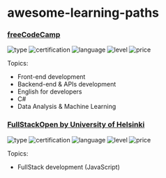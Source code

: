 # awesome-learning-paths

  ### [freeCodeCamp](https://www.freecodecamp.org/learn/)

  ![type](http://img.shields.io/badge/type-Courses-blue)
  ![certification](https://img.shields.io/badge/certification-Certificate_Provided-purple)
  ![language](https://img.shields.io/badge/languages-English-white)
  ![level](https://img.shields.io/badge/level-All_levels-orange)
  ![price](https://img.shields.io/badge/price-Free-yellow)

  Topics:
  - Front-end development
  - Backend-end & APIs development
  - English for developers
  - C#
  - Data Analysis & Machine Learning

  ### [FullStackOpen by University of Helsinki](https://fullstackopen.com/en/)

  ![type](http://img.shields.io/badge/type-Path-blue)
  ![certification](https://img.shields.io/badge/certification-Certificate_Provided-purple)
  ![language](https://img.shields.io/badge/languages-English,_Suomi,_Chinese,_Spanish,_French,_Portuguese-yellow)
  ![level](https://img.shields.io/badge/level-All_levels-red)
  ![price](https://img.shields.io/badge/price-Free-green)

  Topics:
   - FullStack development (JavaScript)